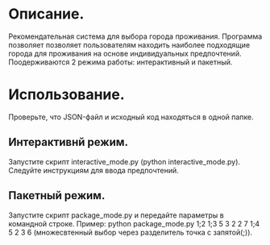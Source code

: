 # Описание.
Рекомендательная система для выбора города проживания.
Программа позволяет позволяет пользователям находить наиболее подходящие города для проживания на основе индивидуальных предпочтений. Поодерживаются 2 режима работы: интерактивный и пакетный.
# Использование.
Проверьте, что JSON-файл и исходный код находяться в одной папке.
## Интерактивнй режим.
Запустите скрипт interactive_mode.py (python interactive_mode.py).
Следуйте инструкциям для ввода предпочтений.
## Пакетный режим.
Запустите скрипт package_mode.py и передайте параметры в командной строке. 
Пример: python package_mode.py 1;2 1;3 5 3 2 2 7 1;4 5 2 3 6 (множесвтенный выбор через разделитель точка с запятой(;)).
